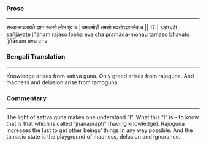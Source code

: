 ### Prose 
 --- 
सत्त्वात्सञ्जायते ज्ञानं रजसो लोभ एव च |
प्रमादमोहौ तमसो भवतोऽज्ञानमेव च || 17||
sattvāt sañjāyate jñānaṁ rajaso lobha eva cha
pramāda-mohau tamaso bhavato ’jñānam eva cha

### Bengali Translation 
 --- 
Knowledge arises from sattva guna. Only greed arises from rajoguna. And madness and delusion arise from tamoguna. 

### Commentary 
 --- 
The light of sattva guna makes one understand “I”. What this “I” is – to know that is that which is called “jnanaprapti” [having knowledge]. Rajoguna increases the lust to get other beings’ things in any way possible. And the tamasic state is the playground of madness, delusion and ignorance.